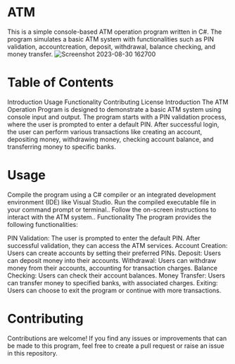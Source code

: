 # ATM
This is a simple console-based ATM operation program written in C#. The program simulates a basic ATM system with functionalities such as PIN validation, accountcreation, deposit, withdrawal, balance checking, and money transfer.
![Screenshot 2023-08-30 162700](https://github.com/RoggersAnguzu/Automated-Teller-Machine/assets/141458053/600b9885-4236-4747-8516-c8a43cccbd9b)

 # Table of Contents
Introduction
Usage
Functionality
Contributing
License
Introduction
The ATM Operation Program is designed to demonstrate a basic ATM system using console input and output. The program starts with a PIN validation process, where the user is prompted to enter a default PIN. After successful login, the user can perform various transactions like creating an account, depositing money, withdrawing money, checking account balance, and transferring money to specific banks.

# Usage
Compile the program using a C# compiler or an integrated development environment (IDE) like Visual Studio.
Run the compiled executable file in your command prompt or terminal..
Follow the on-screen instructions to interact with the ATM system..
Functionality
The program provides the following functionalities:

PIN Validation: The user is prompted to enter the default PIN. After successful validation, they can access the ATM services.
Account Creation: Users can create accounts by setting their preferred PINs.
Deposit: Users can deposit money into their accounts.
Withdrawal: Users can withdraw money from their accounts, accounting for transaction charges.
Balance Checking: Users can check their account balances.
Money Transfer: Users can transfer money to specified banks, with associated charges.
Exiting: Users can choose to exit the program or continue with more transactions.
# Contributing
Contributions are welcome! If you find any issues or improvements that can be made to this program, feel free to create a pull request or raise an issue in this repository.
